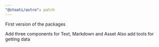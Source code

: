 ```yaml
---
"@stoati/astro": patch
---
```


First version of the packages

Add three components for Text, Markdown and Asset
Also add tools for getting data
